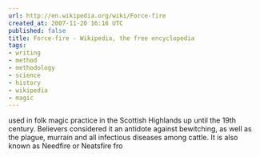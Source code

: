 ```yaml
---
url: http://en.wikipedia.org/wiki/Force-fire
created_at: 2007-11-20 16:16 UTC
published: false
title: Force-fire - Wikipedia, the free encyclopedia
tags:
- writing
- method
- methodology
- science
- history
- wikipedia
- magic
---
```


used in folk magic practice in the Scottish Highlands up until the 19th century. Believers considered it an antidote against bewitching, as well as the plague, murrain and all infectious diseases among cattle. It is also known as Needfire or Neatsfire fro
